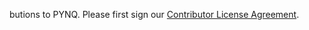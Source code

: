 butions to PYNQ.  Please first sign our <a href="https://www.clahub.com/agreements/giuliogamba/BNN-PYNQ"> Contributor License Agreement</a>.
